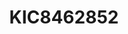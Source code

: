 ---
title: KIC8462852
crosslinks:
- youtubefactsbot
- youtubot
- u_imguralbumbot
- KIC8462852_Gone_Wild
- autotldr
- PrzybylskisStar
- xkcd
- Astronomy
- space
- wowsignalpodcast
- SETI
- AskScienceDiscussion
- Ross128
- CollegeBasketball
- announcements
- aliens
- askscience
- amishadowbanned
- MemeEconomy
- TRAPPIST1
---